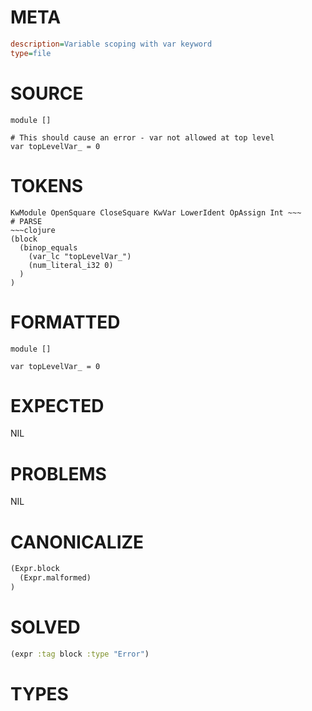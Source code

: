 # META
~~~ini
description=Variable scoping with var keyword
type=file
~~~
# SOURCE
~~~roc
module []

# This should cause an error - var not allowed at top level
var topLevelVar_ = 0
~~~
# TOKENS
~~~text
KwModule OpenSquare CloseSquare KwVar LowerIdent OpAssign Int ~~~
# PARSE
~~~clojure
(block
  (binop_equals
    (var_lc "topLevelVar_")
    (num_literal_i32 0)
  )
)
~~~
# FORMATTED
~~~roc
module []

var topLevelVar_ = 0
~~~
# EXPECTED
NIL
# PROBLEMS
NIL
# CANONICALIZE
~~~clojure
(Expr.block
  (Expr.malformed)
)
~~~
# SOLVED
~~~clojure
(expr :tag block :type "Error")
~~~
# TYPES
~~~roc
~~~
